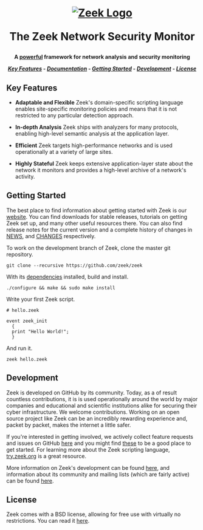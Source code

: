 <h1 align="center">

[![Zeek Logo](https://www.zeek.org/images/bro-eyes.png)](https:://www.zeek.org)

The Zeek Network Security Monitor

</h1><h4 align="center">

A [powerful](https://www.zeek.org/why_choose_zeek.pdf) framework for network 
analysis and security monitoring

[_Key Features_](#key-features) - 
[_Documentation_](https://docs.zeek.org/en/stable/index.html) - 
[_Getting Started_](#getting-started) - 
[_Development_](#development) - 
[_License_](#license)

</h4>

Key Features
--------------

* __Adaptable and Flexible__
	Zeek's domain-specific scripting language enables site-specific monitoring 
  policies and means that it is not restricted to any particular detection 
  approach.

* __In-depth Analysis__
	Zeek ships with analyzers for many protocols, enabling high-level semantic 
  analysis at the application layer.
	
* __Efficient__
	Zeek targets high-performance networks and is used operationally at a variety 
  of large sites.

* __Highly Stateful__
	Zeek keeps extensive application-layer state about the network it monitors 
  and provides a high-level archive of a network's activity.

Getting Started
---------------

The best place to find information about getting started with Zeek is our
[website](https://www.zeek.org/documentation/index.html). You can find downloads 
for stable releases, tutorials on getting Zeek set up, and many other useful 
resources there. You can also find release notes for the current version and a 
complete history of changes in [NEWS](https://github.com/zeek/zeek/blob/master/NEWS),
and [CHANGES](https://github.com/zeek/zeek/blob/master/CHANGES) respectively.

To work on the development branch of Zeek, clone the master git repository. 

`git clone --recursive https://github.com/zeek/zeek `

With its [dependencies](https://docs.zeek.org/en/stable/install/install.html#prerequisites) 
installed, build and install.

`./configure && make && sudo make install`

Write your first Zeek script.
```zeek
# hello.zeek

event zeek_init
  {
  print "Hello World!";
  }
```
And run it.

`zeek hello.zeek`



Development
-----------

Zeek is developed on GitHub by its community. Today, as a of result countless 
contributions, it is is used operationally around the world by major companies 
and educational and scientific institutions alike for securing their cyber 
infrastructure. We welcome contributions. Working on an open source project 
like Zeek can be an incredibly rewarding experience and, packet by packet, 
makes the internet a little safer.

If you're interested in getting involved, we actively collect feature requests 
and issues on GitHub [here](https://github.com/zeek/zeek/issues) and you might 
find [these](https://github.com/zeek/zeek/issues?q=is%3Aissue+is%3Aopen+label%3A%22Difficulty%3A+Easy%22)
to be a good place to get started. For learning more about the Zeek scripting 
language, [try.zeek.org](http://try.zeek.org) is a great resource.


More information on Zeek's development can be found 
[here](https://www.zeek.org/development/index.html), and information about its 
community and mailing lists (which are fairly active) can be found 
[here](https://www.zeek.org/community/index.html).

License
-----------

Zeek comes with a BSD license, allowing for free use with virtually no 
restrictions. You can read it [here](https://github.com/zeek/zeek/blob/master/COPYING).
